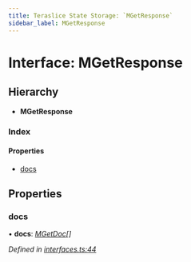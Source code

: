 ```yaml
---
title: Teraslice State Storage: `MGetResponse`
sidebar_label: MGetResponse
---
```


# Interface: MGetResponse

## Hierarchy

* **MGetResponse**

### Index

#### Properties

* [docs](mgetresponse.md#docs)

## Properties

###  docs

• **docs**: *[MGetDoc](mgetdoc.md)[]*

*Defined in [interfaces.ts:44](https://github.com/terascope/teraslice/blob/9dc0f8b8/packages/teraslice-state-storage/src/interfaces.ts#L44)*

